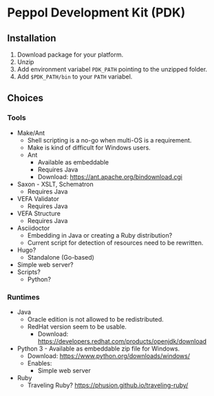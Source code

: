 # Peppol Development Kit (PDK)


## Installation

1. Download package for your platform.
2. Unzip
3. Add environment variabel `PDK_PATH` pointing to the unzipped folder.
4. Add `$PDK_PATH/bin` to your `PATH` variabel.



## Choices


### Tools

* Make/Ant
  * Shell scripting is a no-go when multi-OS is a requirement.
  * Make is kind of difficult for Windows users.
  * Ant
    * Available as embeddable
    * Requires Java
    * Download: https://ant.apache.org/bindownload.cgi
* Saxon - XSLT, Schematron
  * Requires Java
* VEFA Validator
  * Requires Java
* VEFA Structure
  * Requires Java
* Asciidoctor
  * Embedding in Java or creating a Ruby distribution?
  * Current script for detection of resources need to be rewritten.
* Hugo?
  * Standalone (Go-based)
* Simple web server?
* Scripts?
  * Python?

### Runtimes

* Java
  * Oracle edition is not allowed to be redistributed.
  * RedHat version seem to be usable.
    * Download: https://developers.redhat.com/products/openjdk/download
* Python 3 - Available as embeddable zip file for Windows.
  * Download: https://www.python.org/downloads/windows/
  * Enables:
    * Simple web server
* Ruby
  * Traveling Ruby? https://phusion.github.io/traveling-ruby/
